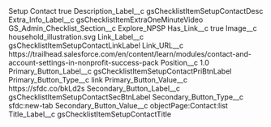 <?xml version="1.0" encoding="UTF-8"?>
<CustomMetadata xmlns="http://soap.sforce.com/2006/04/metadata" xmlns:xsi="http://www.w3.org/2001/XMLSchema-instance" xmlns:xsd="http://www.w3.org/2001/XMLSchema">
    <label>Setup Contact</label>
    <protected>true</protected>
    <values>
        <field>Description_Label__c</field>
        <value xsi:type="xsd:string">gsChecklistItemSetupContactDesc</value>
    </values>
    <values>
        <field>Extra_Info_Label__c</field>
        <value xsi:type="xsd:string">gsChecklistItemExtraOneMinuteVideo</value>
    </values>
    <values>
        <field>GS_Admin_Checklist_Section__c</field>
        <value xsi:type="xsd:string">Explore_NPSP</value>
    </values>
    <values>
        <field>Has_Link__c</field>
        <value xsi:type="xsd:boolean">true</value>
    </values>
    <values>
        <field>Image__c</field>
        <value xsi:type="xsd:string">household_illustration.svg</value>
    </values>
    <values>
        <field>Link_Label__c</field>
        <value xsi:type="xsd:string">gsChecklistItemSetupContactLinkLabel</value>
    </values>
    <values>
        <field>Link_URL__c</field>
        <value xsi:type="xsd:string">https://trailhead.salesforce.com/en/content/learn/modules/contact-and-account-settings-in-nonprofit-success-pack</value>
    </values>
    <values>
        <field>Position__c</field>
        <value xsi:type="xsd:double">1.0</value>
    </values>
    <values>
        <field>Primary_Button_Label__c</field>
        <value xsi:type="xsd:string">gsChecklistItemSetupContactPriBtnLabel</value>
    </values>
    <values>
        <field>Primary_Button_Type__c</field>
        <value xsi:type="xsd:string">link</value>
    </values>
    <values>
        <field>Primary_Button_Value__c</field>
        <value xsi:type="xsd:string">https://sfdc.co/bkLd2s</value>
    </values>
    <values>
        <field>Secondary_Button_Label__c</field>
        <value xsi:type="xsd:string">gsChecklistItemSetupContactSecBtnLabel</value>
    </values>
    <values>
        <field>Secondary_Button_Type__c</field>
        <value xsi:type="xsd:string">sfdc:new-tab</value>
    </values>
    <values>
        <field>Secondary_Button_Value__c</field>
        <value xsi:type="xsd:string">objectPage:Contact:list</value>
    </values>
    <values>
        <field>Title_Label__c</field>
        <value xsi:type="xsd:string">gsChecklistItemSetupContactTitle</value>
    </values>
</CustomMetadata>
